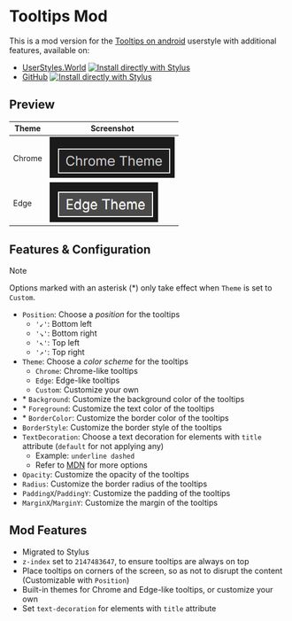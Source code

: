 # Tooltips Mod

This is a mod version for the [Tooltips on android](https://userstyles.world/style/8853/tooltips-on-android) userstyle with additional features, available on:

- [UserStyles.World](https://userstyles.world/style/19461) [![Install directly with Stylus](https://img.shields.io/badge/Install%20directly%20with-Stylus-00adad.svg)](https://userstyles.world/api/style/19461.user.css)
- [GitHub](https://github.com/PRO-2684/gadgets/raw/main/tooltips_mod/) [![Install directly with Stylus](https://img.shields.io/badge/Install%20directly%20with-Stylus-00adad.svg)](https://github.com/PRO-2684/gadgets/raw/main/tooltips_mod/tooltips_mod.user.css)

## Preview

| Theme | Screenshot |
| --- | --- |
| Chrome | ![Chrome](./chrome.jpg) |
| Edge | ![Edge](./edge.jpg) |

## Features & Configuration

> [!NOTE]
> Options marked with an asterisk (\*) only take effect when `Theme` is set to `Custom`.

- `Position`: Choose a *position* for the tooltips
    - `'↙'`: Bottom left
    - `'↘'`: Bottom right
    - `'↖'`: Top left
    - `'↗'`: Top right
- `Theme`: Choose a *color scheme* for the tooltips
    - `Chrome`: Chrome-like tooltips
    - `Edge`: Edge-like tooltips
    - `Custom`: Customize your own
- \* `Background`: Customize the background color of the tooltips
- \* `Foreground`: Customize the text color of the tooltips
- \* `BorderColor`: Customize the border color of the tooltips
- `BorderStyle`: Customize the border style of the tooltips
- `TextDecoration`: Choose a text decoration for elements with `title` attribute (`default` for not applying any)
    - Example: `underline dashed`
    - Refer to [MDN](https://developer.mozilla.org/en-US/docs/Web/CSS/text-decoration) for more options
- `Opacity`: Customize the opacity of the tooltips
- `Radius`: Customize the border radius of the tooltips
- `PaddingX`/`PaddingY`: Customize the padding of the tooltips
- `MarginX`/`MarginY`: Customize the margin of the tooltips

## Mod Features

- Migrated to Stylus
- `z-index` set to `2147483647`, to ensure tooltips are always on top
- Place tooltips on corners of the screen, so as not to disrupt the content (Customizable with `Position`)
- Built-in themes for Chrome and Edge-like tooltips, or customize your own
- Set `text-decoration` for elements with `title` attribute
